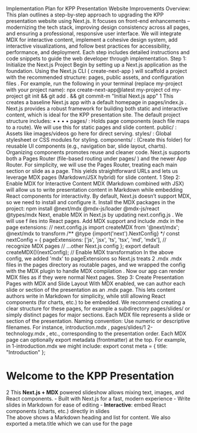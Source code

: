 Implementation Plan for KPP Presentation
 Website Improvements
 Overview:
 This plan outlines a step-by-step approach to upgrading the KPP presentation website using Next.js. It
 focuses on front-end enhancements – modernizing the tech stack, improving design consistency across all
 pages, and ensuring a professional, responsive user interface. We will integrate MDX for interactive content,
 implement a cohesive design system, add interactive visualizations, and follow best practices for
 accessibility, performance, and deployment. Each step includes detailed instructions and code snippets to
 guide the web developer through implementation.
 Step 1: Initialize the Next.js Project
 Begin by setting up a Next.js application as the foundation. Using the Next.js CLI (
 create-next-app ) will
 scaffold a project with the recommended structure: pages, public assets, and configuration files . For
 example, run the following in your terminal (replace 
my-project with your project name):
 npx create-next-app@latest my-project
 cd my-project
 git init && git add . && git commit-m "Initial Next.js app"
 1
 This creates a baseline Next.js app with a default homepage in 
pages/index.js . Next.js provides a
 robust framework for building both static and interactive content, which is ideal for the KPP presentation
 site. The default project structure includes: 
• 
• 
• 
• 
pages/ : Holds page components (each file maps to a route). We will use this for static pages and
 slide content. 
public/ : Assets like images/videos go here for direct serving. 
styles/ : Global stylesheet or CSS modules for styling. 
components/ : (Create this folder) for reusable UI components (e.g., navigation bar, slide layout,
 charts). Organizing components promotes reuse and cleaner code.
 Next.js supports both a Pages Router (file-based routing under 
pages/ ) and the newer App Router. For
 simplicity, we will use the Pages Router, treating each main section or slide as a page. This yields
 straightforward URLs and lets us leverage MDX pages (Markdown/JSX hybrid) for slide content.
 1
Step 2: Enable MDX for Interactive Content
 MDX (Markdown combined with JSX) will allow us to write presentation content in Markdown while
 embedding React components for interactivity. By default, Next.js doesn’t support MDX, so we need to
 install and configure it. Install the MDX packages in the project:
 npm install @next/mdx @mdx-js/loader @mdx-js/react @types/mdx
 Next, enable MDX in Next.js by updating 
next.config.js . We will use 
f
 iles into React pages. Add MDX support and include 
.mdx in the page extensions:
 // next.config.js
 import createMDX from '@next/mdx';
 @next/mdx to transform 
/** @type {import('next').NextConfig} */
 const nextConfig = {
 pageExtensions: ['js', 'jsx', 'ts', 'tsx', 'md', 'mdx'], // recognize MDX 
pages
 // ...other Next.js config
 };
 export default createMDX()(nextConfig); // Enable MDX transformation
 In the above config, we added 
'mdx' to 
pageExtensions so Next.js treats 
2
 .mdx
 .mdx files in the pages
 directory as routable pages, and we wrapped the config with the MDX plugin to handle MDX compilation
 . Now our app can render MDX files as if they were normal Next pages.
 Step 3: Create Presentation Pages with MDX and Slide Layout
 With MDX enabled, we can author each slide or section of the presentation as an 
.mdx page. This lets
 content authors write in Markdown for simplicity, while still allowing React components (for charts, etc.) to
 be embedded. We recommend creating a clear structure for these pages, for example a subdirectory
 pages/slides/ or simply distinct pages for major sections. Each MDX file represents a slide or section of
 the presentation.
 Naming convention: Use numeric or descriptive filenames. For instance, 
introduction.mdx , 
pages/slides/1
2-technology.mdx , etc., corresponding to the presentation order. Each MDX page
 can optionally export metadata (frontmatter) at the top. For example, in 
1-introduction.mdx we might
 include:
 export const meta = { title: "Introduction" };
 # Welcome to the KPP Presentation
 2
This **Next.js + MDX** powered slideshow allows mixing text, images, and React 
components.  - Built with Next.js for a fast, modern experience  - Write slides in Markdown for ease of editing  - **Interactive**: embed React components (charts, etc.) directly in slides  
The above shows a Markdown heading and list for content. We also exported a 
meta.title which we can
 use for the page 
<title> if needed. Writing content in MDX keeps it human-readable and easy to update,
 while still enabling dynamic elements.
 Consistent Slide Layout: To maintain a coherent style across slides, create a reusable layout component
 (e.g., 
components/SlideLayout.js ). This component will wrap slide content and provide common
 styling (like centering) and navigation controls (Next/Previous buttons) for stepping through slides. For
 example:
 // components/SlideLayout.js
 import Link from 'next/link';
 export default function SlideLayout({ children, prevHref = null, nextHref =
 null, title = "" }) {
 return (
 <div className="slide-container">
 <div className="slide-content">
 {title && <h1>{title}</h1>}
 {children}
 </div>
 {/* Navigation controls */}
 <div className="slide-nav">
 {prevHref && <Link href={prevHref} className="nav-btn">← Previous</
 Link>}
 {nextHref && <Link href={nextHref} className="nav-btn">Next →</Link>}
 </div>
 </div>
 );
 }
 This 
SlideLayout uses a container (
 .slide-container ) that covers the full viewport and centers its
 content. It optionally displays a title and wraps the slide text (
 children ). At the bottom, it renders
 "Previous" and "Next" links if URLs are provided via props. We will style these classes in CSS later. 
Now, use 
SlideLayout in each MDX page to apply the layout and navigation. For example, in the first
 slide (
 1-introduction.mdx ), import the layout and wrap the content:
 3
import SlideLayout from '../components/SlideLayout.js';
 <SlideLayout nextHref="/slides/2-technology" title="Introduction to KPP 
Technology">
  ## Welcome to KPP Technology  
  The Kinetic Power Plant (KPP) is a groundbreaking renewable energy solution 
developed by Deep Engineering GmbH...
 *(slide content continues…)*
 </SlideLayout>
 Similarly, slide 2 can import 
SlideLayout and use 
maybe 
3
 prevHref="/slides/1-introduction" and
 nextHref="/slides/3-..." to link neighboring slides. This creates seamless navigation
 between slides as separate pages . It also ensures each slide page has a consistent structure (title,
 content area, nav controls), reinforcing a coherent style.
 Step 4: Implement a Global Navigation Bar and Footer
 For a more professional, website-like presentation, include a persistent navigation bar (header) and footer
 on all pages. This allows users to jump to different sections (Home, Technology, Performance, Contact, etc.)
 easily, and gives the site a polished feel. In Next.js (using the Pages Router), one way to do this is to create a
 custom App component (
 pages/_app.js ) that wraps every page. 
Navigation Bar: Develop a 
<NavBar> component (e.g., in 
components/NavBar.js ) that contains the
 company logo and a menu of links to key pages or slide sections. Ensure the NavBar is responsive (e.g., a
 collapsible menu on mobile) and accessible. For instance, use semantic 
and 
<nav> tags with 
aria-label ,
 <button> for toggling mobile menu, etc. Include visual cues for the active page. In our project, we
 define an array of 
navItems (label and href for each) and map them to 
<li> elements containing
 <Link> s. We also handle a mobile menu open state with a hamburger button. Here’s a simplified excerpt:
 // components/NavBar.js (excerpt)
 <nav className={`professional-navbar ${hasScrolled ? 'scrolled' : ''}`}
 role="navigation" aria-label="Main navigation">
 <div className="navbar-container">
 {/* Logo / Brand */}
 <Link href="/" aria-label="Deep Engineering - Home">
 <img src="/images/deep-engineering-logo.png" alt="Deep Engineering Logo"
 className="logo-image" />
 </Link>
 {/* Menu Items */}
 <ul className={`navbar-links ${isMobileMenuOpen ? 'open' : ''}`} id="main
navigation">
 {navItems.map(item => (
 <li key={item.href}>
 4
<Link href={item.href} className={`nav-link ${router.pathname ===
 item.href ? 'active' : ''}`}>
 {item.label}
 </Link>
 </li>
 ))}
 </ul>
 {/* Mobile Menu Toggle Button */}
 <button className="mobile-menu-toggle" onClick={() => setIsMobileMenuOpen(!
 isMobileMenuOpen)} aria-label="Toggle navigation">
 <span></span><span></span><span></span>
 </button>
 </div>
 </nav>
 This NavBar will appear at the top of every page. We use CSS (discussed later) to style it (e.g., a semi
transparent backdrop that becomes solid on scroll, horizontal link list that turns into a hamburger menu on
 small screens).
 Footer: Similarly, create a 
<Footer> component or define footer content in 
_app.js . The footer can
 include company information, links, and contact info. We want the footer style to match the site (e.g., light
 background, small text, links for privacy, etc.).
 Include in App Layout: Once NavBar and Footer are ready, include them in the app’s layout. In Next.js
 Pages Router, you can add them in 
pages/_app.js around the 
<Component /> . For example, our
 _app.js looks like:
 // pages/_app.js
 import '../styles/globals.css';
 import NavBar from '../components/NavBar';
 function MyApp({ Component, pageProps }) {
 return (
 <div className="app-container">
 <NavBar />
 {/* header on all pages */}
 <main className="main-content">
 <Component {...pageProps} />
 </main>
 {/* ... footer can be included here ... */}
 </div>
 );
 }
 export default MyApp;
 5
By wrapping the rendered page (
 4
 Component ) with NavBar and footer, we ensure consistent navigation
 and branding across all pages . Now, whether the user is on the home page or a deep slide, they will see
 the same top navigation and bottom footer, providing a coherent experience.
 Accessibility Tip: Include a “skip to main content” link at the top (in NavBar or _app) for screen reader and
 keyboard users to bypass navigation. For instance: 
<a href="#main-content" className="skip
5
 link">Skip to main content</a> at the very top of the DOM. We have added such an anchor in our
 pages for accessibility .
 Step 5: Add Interactive Charts for Data Visualization
 To make the presentation engaging and informative, integrate an interactive chart for visualizing data (e.g.,
 performance metrics). We can use a React chart library like Recharts (based on D3.js) for this purpose .
 Recharts offers premade components for charts and works well with React. (Alternatively, one could use
 Chart.js via a React wrapper like 
react-chartjs-2 – integration steps would be similar.)
 Install a chart library: For example, to use Recharts, install it with: 
npm install recharts
 Create a Chart Component: Make a reusable React component for the chart, say 
6
 PerformanceChart.js . In this component, we define the chart using Recharts components (LineChart,
 XAxis, YAxis, Tooltip, etc.) and provide it with data. For example:
 // components/PerformanceChart.js
 import { LineChart, Line, XAxis, YAxis, CartesianGrid, Tooltip, Legend } from
 'recharts';
 const data = [
 { name: 'Jan', output: 50, efficiency: 75 },
 { name: 'Feb', output: 60, efficiency: 80 },
 { name: 'Mar', output: 55, efficiency: 78 },
 // ... (sample data points)
 ];
 components/
 export default function PerformanceChart() {
 return (
 <LineChart width={600} height={300} data={data}>
 <CartesianGrid strokeDasharray="3 3" />
 <XAxis dataKey="name" />
 <YAxis yAxisId="left" label={{ value: 'Output (kW)', angle:-90,
 position: 'insideLeft' }} />
 <YAxis yAxisId="right" orientation="right" label={{ value: 'Efficiency 
(%)', angle: 90, position: 'insideRight' }} />
 <Tooltip />
 6
<Legend />
 <Line yAxisId="left" type="monotone" dataKey="output" stroke="#8884d8"
 activeDot={{ r: 8 }} />
 <Line yAxisId="right" type="monotone" dataKey="efficiency"
 stroke="#82ca9d" />
 </LineChart>
 );
 }
 In this snippet, we create a dual-axis line chart plotting Output and Efficiency by month. The chart is
 600×300px, has grid lines, and interactive tooltip/legend. The data is a static array here for example
 purposes – this could be fetched or passed in as props if needed. The key is that this is a normal React
 component, which we can test and render independently.
 Embed Chart in MDX: MDX allows importing React components into your markdown. On any slide/page
 where a chart is needed, import the chart component at the top and then use it like a JSX tag in the content.
 For example, in an MDX slide for performance data:
 import SlideLayout from '../components/SlideLayout.js';
 import PerformanceChart from '../components/PerformanceChart.js';
 <SlideLayout prevHref="/slides/previous" nextHref="/slides/next" 
title="Performance Analysis">
  <PerformanceChart />
  ## KPP Performance Q1  
  The chart below illustrates the KPP’s output and efficiency over the first 
quarter. Hover over points to see exact values:
 </SlideLayout>
 When this page renders, the 
7
 <PerformanceChart /> component will display the interactive chart (e.g.,
 lines that you can hover for tooltips) right inside the slide . This demonstrates how we mix static content
 (headings, text) with dynamic visuals in MDX. If you prefer a different library (like Chart.js), you would create
 a similar React component for the chart and embed it in the same way – the approach doesn’t change.
 Performance Tip: Next.js will automatically code-split, meaning the chart library code will only be loaded on
 the page that includes 
PerformanceChart . This avoids bloating the initial bundle for pages that don’t
 need the chart. For extra optimization, you could dynamically import the chart component only on the client
 side if it’s very heavy or not compatible with SSR. For example, using 
next/dynamic with 
8
 ssr: false
 to load the chart component only in the browser can reduce server-render overhead for complex visuals
 . However, Recharts works with SSR by default, so dynamic import is optional.
 7
Step 6: Embed Images and Videos Optimally
 The KPP presentation likely includes diagrams, photos, or video clips. We need to incorporate these media
 assets in a performant way while maintaining quality.
 Images: Next.js provides an optimized 
<Image> component for handling images. Using 
next/image is
 highly recommended, as it automatically generates responsive versions, serves images in modern
 formats (like WebP), and lazy-loads them by default . To use it, import 
9
 and reference images from the 
Image from 
'next/image'
 public/ folder or remote sources. For each image, provide 
width and
 height (or use layout="responsive") and an informative 
alt text for accessibility. For example:
 import Image from 'next/image';
 /* ...inside a component/MDX... */
 <Image
 src="/images/revenue-breakdown.png"
 alt="Revenue breakdown diagram showing various sources of income"
 width={800}
 height={600}
 priority
 />
 In this snippet, the image file is placed in 
public/images/revenue-breakdown.png . We specify
 dimensions which helps Next.js reserve space and serve appropriately sized images. We also mark it as
 priority if it’s critical (e.g., an above-the-fold hero image) so it loads immediately. The Next.js Image
 component will handle converting it to WebP/AVIF for modern browsers and only loading the image when it
 is close to entering the viewport .
 10
 9
 Videos: For video content, place video files under 
You can use the standard HTML5 
public/videos/ (or use external video links/embeds).
 <video> tag to embed a video. For example, to include a local MP4
 video in a slide:
 <video src="/videos/launch-demo.mp4" width="800" controls muted>
  Sorry, your browser doesn't support embedded videos.
 </video>
 This will show a video player with controls. In the code above, we also provided a fallback text for older
 browsers. The 
muted attribute can allow auto-play in some browsers if needed (and is good for
 background loops). If the video is hosted on YouTube or Vimeo, you could embed via an 
instead.
 By copying all relevant images and videos from the original presentation into the 
<iframe>
 public directory and
 using these methods, we preserve the visual content. Remember to add descriptive 
alt text for
 images (Next.js will warn if you omit alt text, as this is important for accessibility ). For video, consider
 11
 8
providing captions or a text summary on the page for users who can’t hear audio, to meet accessibility
 guidelines.
 Step 7: Apply Responsive Design and Cohesive Styling
 To ensure a professional look, the site must have a unified design language and be responsive to various
 screen sizes. This step involves setting up global styles (or a theme) and making sure all pages use
 consistent colors, typography, and spacing.
 Global Style Theme: Define a global CSS (e.g., 
styles/globals.css ) with custom CSS variables for
 colors, fonts, etc., so that the entire site references the same palette and typography. For example, we
 created a light theme in 
:root with variables for primary color, background, text color, etc.:
 /* styles/globals.css */
 :root {--color-primary: #2A57A5;--color-primary-hover: #23498E;--color-background: #FAFAFA;--color-surface: #FFFFFF;--color-text: #1E293B;--color-text-secondary: #475569;
 /* ...other colors like accent, border, etc... */--font-primary: 'Inter', sans-serif;--font-mono: 'JetBrains Mono', monospace;
 /* ...spacing and radius variables... */
 }
 html, body {
 margin: 0; padding: 0;
 font-family: var(--font-primary);
 background: var(--color-background);
 color: var(--color-text);
 line-height: 1.6;
 }
 * { box-sizing: border-box; }
 12
 13
 In the above snippet, we set a primary brand color (deep blue), background whites/grays, text colors, and
 imported web fonts for a modern look . These variables can be used throughout our CSS (including
 in styled JSX in components) to ensure consistent colors and spacing. By using CSS custom properties, if we
 ever want to adjust the theme (e.g. switch to dark mode or tweak brand colors), it’s one centralized change.
 Page and Component Styles: We want all pages to feel like part of the same site. Reuse CSS classes and
 patterns where possible. For example, we have multiple pages that start with a hero section
 (.hero-title, 
.hero-subtitle classes) and use card grids. Ensure that the styling for these repeated
 patterns is defined once (perhaps globally or in a shared CSS module) so that "Summary", "Technology",
 etc., pages all use the same font sizes and margins for headings, the same background style for cards, etc.
 9
This avoids one page looking different from another. In our code, we applied consistent classes like
 .section-title for all section headings, 
.card styles for feature cards, and so on, defined in either
 global CSS or each page’s CSS. For example, a section title class:
 .section-title {
 font-size: 2.5rem;
 font-weight: 700;
 text-align: center;
 margin: 0 0 3rem;
 color: var(--color-text);
 }
 By using the same 
.section-title class on all pages’ 
<h2> elements, we guarantee uniform styling
 (same size, color, spacing) for all section headings. Do similar for other common elements (paragraph text,
 buttons, card containers). This yields a coherent style across pages, enhancing the professional feel.
 Responsive Design: Use flexible layouts (CSS Grid/Flexbox) and relative units so that the site works on
 desktops, tablets, and phones. For instance, we use CSS grid with 
auto-fit or 
14
 layouts wrap on smaller screens . Text sizes can use 
15
 auto-fill to make card
 clamp() or responsive units. In CSS, media
 queries can adjust styles for smaller widths (e.g., reducing padding on sections for mobile). Ensure that
 images and videos are set to 
max-width: 100% so they shrink on small screens and don’t overflow. Our
 styles already include many of these responsive practices (e.g., the 
.component-grid uses
 minmax(250px, 1fr) so at least one card fits nicely on narrow screens) .
 16
 As an example, here’s how we made a grid of feature cards adapt:
 .features-grid {
 display: grid;
 grid-template-columns: repeat(auto-fit, minmax(200px, 1fr));
 gap: 2rem;
 }
 This will automatically use more columns if space allows, or fewer columns (down to one) on a small device,
 ensuring cards are not squished. Test each page in a mobile view to adjust any layout that doesn’t naturally
 stack.
 UI Frameworks (Optional): For an even more consistent and quick design, you might consider integrating
 a CSS framework or component library. For example, Tailwind CSS can provide utility classes for a
 consistent spacing scale and responsive design out-of-the-box, and libraries like Chakra UI or Material UI
 offer pre-styled components that ensure a polished look. In our case, we stuck with custom CSS for fine
grained control and because we already had a design in mind . But if starting from scratch on styling, a
 design system or framework can enforce consistency (common color themes, typography, etc.) and speed
 up development. For instance, Tailwind ensures you use the same spacing increments everywhere, which
 17
 10
naturally maintains coherence in design. If you choose to integrate such a library, follow their setup guide
 (often just an 
npm install and some configuration). 
In summary, by defining global styles (colors, fonts) and reusing CSS patterns across pages, we maintain a
 coherent style throughout the site. All pages should feel like parts of the same product, with consistent
 branding and UI elements.
 Step 8: Incorporate Accessibility Best Practices
 An accessible website is a mark of a professional product. We should ensure that our improvements don’t
 just look good, but can be used by people with disabilities and meet standards (like WCAG). Next.js helps by
 including some accessibility linters and best practices by default, but we must intentionally implement
 many aspects:
 • 
Semantic HTML: Use proper semantic tags for structure. In slides MDX, for example, use 
main titles, 
## for section headings, 
<p> for paragraphs, 
styling non-semantic tags. We have been doing this in our content (e.g., using 
# for
 <ul> for lists, etc., rather than just
 <h2> for section
 titles, which gives structure to screen readers and SEO). Also use landmarks: our NavBar is a 
<nav>
 with 
aria-label , our content is inside 
<main id="main-content"> for clarity , and the
 footer is a 
<footer> .
 • 
Alt Text for Images: Every 
<Image> requires an 
18
 alt attribute describing the image. This is not
 only enforced by Next.js linting, but crucial for visually impaired users using screen readers . We
 have written meaningful alt text for each image (e.g., describing what a diagram shows, rather than
 just "diagram").
 11
 • 
• 
• 
Keyboard Navigation: Ensure interactive elements (links, buttons) are reachable and usable via
 keyboard. In our NavBar, the mobile menu button can be focused and activated by pressing Enter
 (it’s a real 
19
 20
 <button> ). We also added focus styles (outlines) in CSS so that when a link or button is
 focused, it’s clearly highlighted . The Skip link (mentioned earlier) appears when focused,
 letting users jump to content. Test that you can tab through the page: the order should make sense
 (NavBar links, then skip link, then main content links, etc.).
 ARIA labels and roles: Use ARIA attributes when needed. We included 
aria-label on nav and
 the mobile toggle button to announce their purpose. In slide navigation, the Next/Prev links are just
 links with text (so they’re fine). If any icon buttons exist, they should have 
aria-label or screen
reader text. Also ensure proper roles (e.g., the list of slides or menu items could use
 role="menubar" and 
role="menuitem" , though using semantic 
sufficient).
 <ul><li> is typically
 Headings and Page Titles: Each page/slide should have a clear heading (we use an 
h1 or h2 at
 the top of each slide via the 
SlideLayout title or the first Markdown heading). Additionally, set the
 HTML 
<title> tag for each page to reflect the content. In Next.js, you do this by using the
 <Head> 
component from 
next/head 
pages/technology.js you might include: 
inside 
each page. For example, in
 <Head><title>KPP – Technology Details</
 title></Head> . This ensures that when navigating, screen reader users hear the new page title
 11
announced, and it also improves SEO. Because we exported 
meta.title in MDX slides, we could
 use that to set the title dynamically in 
SlideLayout or in each page’s 
<Head> .
 • 
21
 Testing: Use tools like Lighthouse or axe to test accessibility. Next.js’s development mode will also
 warn about common issues (e.g., it will log a warning if an image is missing alt text or if links lack
 href ). Address any issues these tools point out.
 22
 By following these practices, we ensure our site is usable for all users. For instance, providing alt text and
 using proper contrast colors not only avoids linter warnings but makes the content understandable to
 screen reader users . Our improvements like adding the skip link, focusing outlines, and semantic
 headings all contribute to meeting accessibility standards.
 Step 9: Optimize Performance and SEO
 Next.js is inherently optimized in many ways, but we should still be mindful of performance and search
friendliness as we implement changes.
 • 
Code Splitting & Lazy Loading: As mentioned, Next.js will split the code by page. This means users
 only download the JS needed for the page they’re viewing, improving load times . To further
 optimize, use dynamic imports for modules that are not needed initially. We already considered
 using 
23
 next/dynamic for the chart component if necessary. Also, Next.js automatically lazy-loads
 images via the 
<Image> component and any offscreen scripts or components by default. This
 yields a good performance baseline.
 • 
• 
• 
• 
Minification & Bundling: Ensure you build for production (
 next build ) which enables SWC
 minification of JS/CSS. This is usually default in Next.js apps . Also, keep React in Strict Mode (the
 default) for best practices and potential performance benefits.
 24
 Asset Optimization: We used Next.js Image for pictures (which compresses and serves responsive
 sizes) and we are self-hosting video efficiently. Avoid very large images; resize or compress them if
 needed before putting in 
public/ . For any custom fonts, use Next.js font optimization or a CDN to
 load them quickly.
 SEO Considerations: Each page should have a unique title and meta description. For example, our
 home page’s 
25
 <Head> includes a meta description describing the KPP technology . Add similar
 descriptions for other pages (e.g., Technology page, Performance page) highlighting their content.
 Use heading tags in a logical hierarchy (we do: one 
h1 or h2 per page as main title, then sub
sections with 
h3 , etc.). This structure helps search engines understand the content. Additionally,
 ensure URLs are meaningful (our use of pages like 
/technology , 
/performance are SEO
friendly and descriptive).
 Testing Performance: After implementing, run Lighthouse (in Chrome DevTools or using 
npm run 
next build && next start and an online tool) to check performance scores. Lighthouse will flag
 things like large bundle sizes, render-blocking resources, or unoptimized images. Given our use of
 Next.js features, we expect a high score. For example, using Next.js’s Image component
 automatically gave one developer’s site better Lighthouse performance thanks to lazy loading and
 12
9
 modern formats . If Lighthouse flags anything (e.g., unused CSS or too-large JavaScript), consider
 code-splitting further or removing dependencies.
 • 
26
 27
 Caching and Deployment Performance: When we deploy on Vercel (next step), we automatically
 benefit from their CDN caching of static assets . Vercel will also handle compressing
 responses (gzip/brotli) and other optimizations. We don’t have to do much here, but just be aware
 that deploying on a platform like Vercel or Netlify brings performance perks out-of-the-box (global
 edge servers, etc.).
 By relying on Next.js’s optimizations (like image optimization, static generation for our mostly static content,
 and built-in code splitting), we achieve good performance without extensive manual tuning . As a
 rule, we will continue to monitor performance as we add features – for instance, if we add a very heavy
 third-party script, we’d load it asynchronously or on demand.
 Step 10: Deploy the Site on Vercel
 23
 27
 Once development and testing are complete, we will deploy the presentation website for easy sharing.
 Vercel is an ideal host for Next.js applications (it’s the platform created by the Next.js team). It provides
 seamless integration: push your code to a Git repository, and Vercel can auto-build and deploy it, with
 global CDN distribution.
 Deployment Steps:
 1. Push to GitHub (or GitLab/Bitbucket): Make sure all your code, including the Next.js project and all
 content, is in a git repository. If using GitHub, you can keep it private or public. Commit all changes and
 push to the main branch.
 2. Connect to Vercel: Create a Vercel account (if you haven’t) and use the “Import Project” feature. Select
 your repository. Vercel will detect it’s a Next.js app and suggest default settings.
 3. Configure (if needed): Typically, no configuration is needed for Next.js. Vercel will install dependencies
 and run 
npm run build automatically. Ensure the build command and output folder (Next.js defaults)
 are correct – Vercel knows to use 
.next/ build output.
 4. Deploy: Click deploy and wait a minute or two. Vercel will build the project in the cloud and deploy it.
 You’ll get a live URL like 
28
 (Optional)
 https://my-project.vercel.app once done . 5. Test Production: Open
 the deployed URL and click through the site. Verify that all images load (they will be served from Vercel’s
 optimized image CDN), videos play, and interactive charts function. Also test on a mobile device if possible.
 6. 
Custom Domain: If this presentation needs a custom domain (e.g.,
 presentation.deepengineering.com ), you can configure that in Vercel by adding a domain and
 updating DNS records. Not necessary for internal or demo purposes, but good for a production release.
 Vercel provides preview deployments for each Git push, which is great for development – every time we
 push an update, we can get a unique preview URL to share/test before promoting to production. Because
 our site is primarily static content (no server-side code), it will be very fast on Vercel’s global CDN and can
 handle traffic with ease . 
29
 If for some reason we didn’t use Vercel, we could also export the site as static (
 30
 npm run export ) and host
 on any static server or Netlify, but features like the Image optimization would require additional setup in
 that case
 . Sticking with Vercel is the smoothest path for Next.js.
 13
Conclusion
 By following this implementation plan, we will transform the KPP presentation into a modern, professional
 web experience. We started by migrating to Next.js, which provides a solid foundation and built-in
 optimizations. We integrated MDX so that slide content can be written in a friendly format while still
 supporting rich interactivity – this will make it easier to maintain the presentation content over time. We
 added interactive charts (using Recharts) to convey data in an engaging way, and handled images/videos
 with Next.js’s optimized approach to preserve media quality without sacrificing performance. 
Critically, we placed a strong emphasis on design consistency and responsiveness: establishing a cohesive
 style guide (colors, fonts, components) that is applied uniformly on every page, so the user experience is
 seamless as one navigates through the site. The introduction of a global NavBar and footer further
 professionalizes the site, making it feel like a complete web portal rather than a set of disjointed pages. All
 interactive elements have been made accessible and we followed best practices (skip links, alt texts, focus
 states) to ensure inclusivity. Performance considerations were woven throughout each step – from
 leveraging Next.js code splitting and image optimization to deploying on a CDN-backed platform – resulting
 in a fast, smooth site (we expect excellent Lighthouse scores for Performance, Accessibility, Best Practices,
 and SEO) .
 9
 31
 27
 This step-by-step plan can be executed in phases (as we did in the guide, from setup through deployment
 ). At each phase, you can verify the improvements: e.g., after integrating MDX, confirm you can navigate
 between slide pages; after styling, check that the site looks uniform; after adding accessibility features, run
 an audit. By iteratively building and refining in this way, we mitigate risks and ensure each improvement is
 solid before moving on.
 In the end, implementing these improvements will result in a polished web presentation for KPP technology– one that not only communicates the technical content effectively but does so with modern flair, reliability,
 and professionalism. The developer can proceed with confidence using this plan, and of course, adapt the
 specifics as needed for the project’s exact requirements. Good luck, and happy coding! 
1
 2
 3
 6
 7
 10
 11
 17
 21
 22
 23
 26
 28
 29
 30
 31
 website-guide.md
 https://github.com/Tonihabeeb/kpp-presentation/blob/defd61343e00fd3d488203e2fb406cba36783a3e/website-guide.md
 4
 _app.js
 https://github.com/Tonihabeeb/kpp-presentation/blob/defd61343e00fd3d488203e2fb406cba36783a3e/pages/_app.js
 5
 16
 18
 19
 25
 index.js
 https://github.com/Tonihabeeb/kpp-presentation/blob/defd61343e00fd3d488203e2fb406cba36783a3e/pages/index.js
 8
 9
 24
 27
 Optimizing Next.js Performance: Achieving Perfect Lighthouse Scores - DEV Community
 https://dev.to/jnanadiw/optimizing-nextjs-performance-achieving-perfect-lighthouse-scores-24id
 12
 13
 globals.css
 https://github.com/Tonihabeeb/kpp-presentation/blob/defd61343e00fd3d488203e2fb406cba36783a3e/styles/globals.css
 14
 15
 technology.js
 https://github.com/Tonihabeeb/kpp-presentation/blob/defd61343e00fd3d488203e2fb406cba36783a3e/pages/technology.js
 14
20
 NavBar.js
 https://github.com/Tonihabeeb/kpp-presentation/blob/defd61343e00fd3d488203e2fb406cba36783a3e/components/NavBar.js
 15
